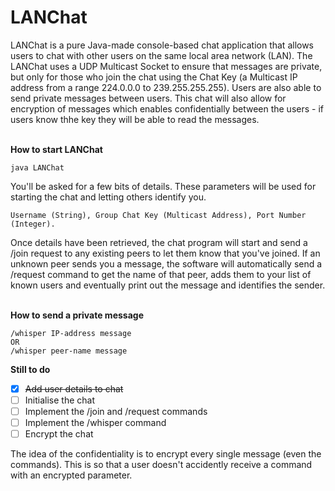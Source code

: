 # LANChat
LANChat is a pure Java-made console-based chat application that allows users to chat with other users on the same local area network (LAN). The LANChat uses a UDP Multicast Socket to ensure that messages are private, but only for those who join the chat using the Chat Key (a Multicast IP address from a range 224.0.0.0 to 239.255.255.255). Users are also able to send private messages between users. This chat will also allow for encryption of messages which enables confidentially between the users - if users know thhe key they will be able to read the messages.<br /><br />


**How to start LANChat**
```
java LANChat
```

You'll be asked for a few bits of details. These parameters will be used for starting the chat and letting others identify you.
```
Username (String), Group Chat Key (Multicast Address), Port Number (Integer).
```

Once details have been retrieved, the chat program will start and send a /join request to any existing peers to let them know that you've joined. If an unknown peer sends you a message, the software will automatically send a /request command to get the name of that peer, adds them to your list of known users and eventually print out the message and identifies the sender.<br /><br />

**How to send a private message**
```
/whisper IP-address message
OR
/whisper peer-name message
```

**Still to do**
- [X] ~~Add user details to chat~~
- [ ] Initialise the chat
- [ ] Implement the /join and /request commands
- [ ] Implement the /whisper command
- [ ] Encrypt the chat

The idea of the confidentiality is to encrypt every single message (even the commands). This is so that a user doesn't accidently receive a command with an encrypted parameter.
